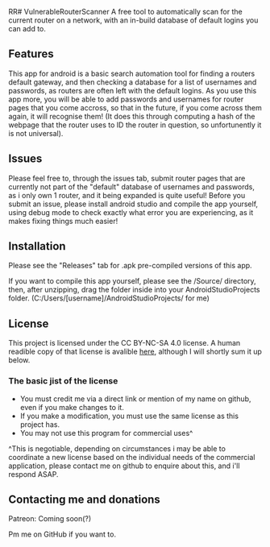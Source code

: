 RR# VulnerableRouterScanner
A free tool to automatically scan for the current router on a network, with an in-build database of default logins you can add to.
## Features

This app for android is a basic search automation tool for finding a routers default gateway, and then checking a database for a list of usernames and passwords, as routers are often left with the default logins. As you use this app more, you will be able to add passwords and usernames for router pages that you come accross, so that in the future, if you come across them again, it will recognise them! (It does this through computing a hash of the webpage that the router uses to ID the router in question, so unfortunently it is not universal).

## Issues

Please feel free to, through the issues tab, submit router pages that are currently not part of the "default" database of usernames and passwords, as i only own 1 router, and it being expanded is quite useful! Before you submit an issue, please install android studio and compile the app yourself, using debug mode to check exactly what error you are experiencing, as it makes fixing things much easier!

## Installation

Please see the "Releases" tab for .apk pre-compiled versions of this app.

If you want to compile this app yourself, please see the /Source/ directory, then, after unzipping, drag the folder inside into your AndroidStudioProjects folder.  (C:/Users/[username]/AndroidStudioProjects/ for me)

## License
This project is licensed under the CC BY-NC-SA 4.0 license. A human readible copy of that license is avalible [here](https://creativecommons.org/licenses/by-nc-sa/4.0/), although I will shortly sum it up below.

### The basic jist of the license

- You must credit me via a direct link or mention of my name on github, even if you make changes to it.
- If you make a modification, you must use the same license as this project has.
- You may not use this program for commercial uses^

^This is negotiable, depending on circumstances i may be able to coordinate a new license based on the individual needs of the commercial application, please contact me on github to enquire about this, and i'll respond ASAP.

## Contacting me and donations

Patreon: Coming soon(?)

Pm me on GitHub if you want to.
